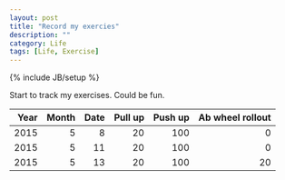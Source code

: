 ```yaml
---
layout: post
title: "Record my exercies"
description: ""
category: Life
tags: [Life, Exercise]
---
```

{% include JB/setup %}



<script type="text/javascript"
 src="http://cdn.mathjax.org/mathjax/latest/MathJax.js?config=TeX-AMS-MML_HTMLorMML">
</script>


Start to track my exercises. Could be fun.

|Year|Month|Date|Pull up|Push up|Ab wheel rollout|
|--------:|------------:|------------:|-------:|-------:|-------:|
|2015|5|8|20|100|0|
|2015|5|11|20|100|0|
|2015|5|13|20|100|20|
